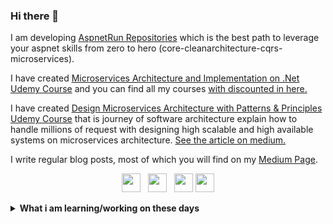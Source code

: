 ### Hi there 👋

I am developing [AspnetRun Repositories](https://github.com/aspnetrun) which is the best path to leverage your aspnet skills from zero to hero (core-cleanarchitecture-cqrs-microservices). 

I have created [Microservices Architecture and Implementation on .Net Udemy Course](https://www.udemy.com/course/microservices-architecture-and-implementation-on-dotnet/?referralCode=FA6BAE225A0B6F0B7BB7) and you can find all my courses [with discounted in here.](https://github.com/aspnetrun/learn)

I have created [Design Microservices Architecture with Patterns & Principles Udemy Course](https://www.udemy.com/course/design-microservices-architecture-with-patterns-principles/?referralCode=65B432E6213E98219A0D) that is journey of software architecture explain how to handle millions of request with designing high scalable and high available systems on microservices architecture. [See the article on medium.](https://medium.com/design-microservices-architecture-with-patterns/monolithic-to-microservices-architecture-with-patterns-best-practices-a768272797b2)

I write regular blog posts, most of which you will find on my [Medium Page](https://mehmetozkaya.medium.com/). 

<p align='center'>
<a href="https://www.linkedin.com/in/mehmet-%C3%B6zkaya-444a935/"><img height="30" src="https://github.com/singhkshitij/singhkshitij/blob/master/linkedin.png?raw=true"></a>&nbsp;&nbsp;
<a href="https://twitter.com/ezozkme"><img height="30" src="https://github.com/singhkshitij/singhkshitij/blob/master/twitter.png?raw=true"></a>&nbsp;&nbsp;
<a href="mailto:ezozkme@gmail.com"><img height="30" src="https://github.com/singhkshitij/singhkshitij/blob/master/mail.png?raw=true"></a>
<a href="https://aspnetrun.azurewebsites.net/"><img height="30" src="https://github.com/singhkshitij/singhkshitij/blob/master/blog.png?raw=true"></a>
</p>

<details>
 <summary><strong>What i am learning/working on these days</strong></summary>
   - Cloud Native .Net Microservices <br/>
   - Serverless Architecture <br/>
   - Modular Monolithic <br/>
   - Video Editing <br/>   
</details>

